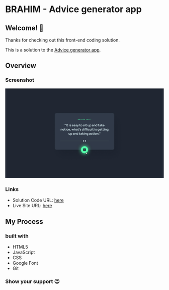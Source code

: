 # BRAHIM - Advice generator app

 

## Welcome! 👋

Thanks for checking out this front-end coding solution.

This is a solution to the [Advice generator app](https://aslamtoibrahim.github.io/Intro-section-with-dropdown/).

## Overview

### Screenshot

![Design preview for the Advice generator app coding challenge](./design/active-states.jpg)


### Links

- Solution Code URL: [here](https://github.com/AslamtoIbrahim/Advice-generator-app)
- Live Site URL: [here](https://aslamtoibrahim.github.io/Advice-generator-app/)

## My Process

### built with

- HTML5
- JavaScript
- CSS
- Google Font
- Git


### Show your support 😉